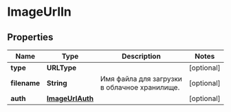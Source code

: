 

# ImageUrlIn


## Properties

| Name | Type | Description | Notes |
|------------ | ------------- | ------------- | -------------|
|**type** | **URLType** |  |  [optional] |
|**filename** | **String** | Имя файла для загрузки в облачное хранилище. |  [optional] |
|**auth** | [**ImageUrlAuth**](ImageUrlAuth.md) |  |  [optional] |




